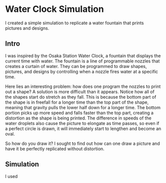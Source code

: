 # Water Clock Simulation

I created a simple simulation to replicate a water fountain that prints pictures and designs.

## Intro
I was inspired by the Osaka Station Water Clock, a fountain that displays the current time with water.  The fountain is a line of programmable nozzles that creates a curtain of water.  They can be programmed to draw shapes, pictures, and designs by controlling when a nozzle fires water at a specific time.

Here lies an interesting problem: how does one program the nozzles to print out a shape?  A solution is more difficult than it appears.  Notice how all of the shapes start do stretch as they fall.  This is because the bottom part of the shape is in freefall for a longer time than the top part of the shape, meaning that gravity pulls the lower half down for a longer time.  The bottom portion picks up more speed and falls faster than the top part, creating a distortion as the shape is being printed.  The difference in speeds of the water droplets also cause the picture to elongate as time passes, so even if a perfect circle is drawn, it will immediately start to lengthen and become an oval.

So how do you draw it?  I sought to find out how can one draw a picture and have it be perfectly replicated without distortion.

## Simulation
I used 

